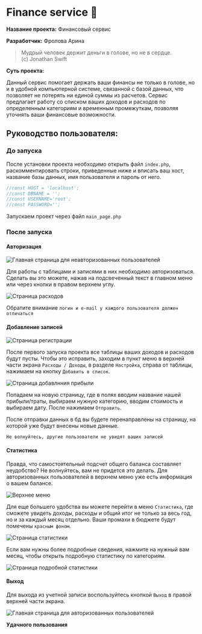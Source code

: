 # Finance service 💸
**Название проекта:** Финансовый сервис

**Разработчик:** Фролова Арина

>Мудрый человек держит деньги в голове, но не в сердце. 
<br> (c) Jonathan Swift 

**Суть проекта:** 
    
Данный сервис помогает держать ваши финансы не только в голове, но и в удобной компьютерной системе, связанной с базой данных, что позволяет не потерять ни единой суммы из расчетов. Сервис предлагает работу со списком ваших доходов и расходов по определенным категориям и временным промежуткам, позволяя уточнять ваши финансовые возможности.

## **Руководство пользователя:** ##

### **До запуска** ###

После установки проекта необходимо открыть файл `index.php`, раскомментировать строки, приведенные ниже и вписать ваш хост, название базы данных, имя пользователя и пароль от него.
```php
//const HOST = 'localhost';
//const DBNAME = '';
//const USERNAME='root';
//const PASSWORD='';
```
Запускаем проект через файл `main_page.php`
### **После запуска** ###

#### **Авторизация** ####
![Главная страница для неавторизованных пользователей](https://i.postimg.cc/pXW1zc4k/ncEOmSfd.jpg)

Для работы с таблицами и записями в них необходимо авторизоваться. Сделать вы это можете, нажав на подсвеченный текст в главном меню или через кнопки в правом верхнем углу.

![Страница расходов](https://i.postimg.cc/kGtBDy9m/N8jwogK9.jpg)

Обратите внимание `логин и e-mail у каждого пользователя должен отличаться`

#### **Добавление записей** ####

![Страница регистрации](https://i.postimg.cc/1trH9nNn/hKnUJgWd.jpg)

После первого запуска проекта все таблицы ваших доходов и расходов будут пусты. Чтобы это исправить, заходим в пункт меню в верхней части экрана `Расходы / Доходы`, в разделе `Настройка`, справа от таблицы, нажимаем на кнопку `Добавить в список`.

![Страница добавлнния прибыли](https://i.postimg.cc/9FKYxxzG/8tUATOcP.jpg)

Попадаем на новую страницу, где в полях вводим название нашей прибыли/траты, выбираем нужную категорию, вводим стоимость и выбираем дату. После нажимаем `Отправить`.

После отправки данных в бд вы будете перенаправлены на страницу, на которой уже будут внесены новые данные.

`Не волнуйтесь, другие пользователи не увидят ваших записей`

#### **Статистика** ####

Правда, что самостоятельный подсчет общего баланса составляет неудобство? Не волнуйтесь, вам не придется это делать. Для авторизованных пользователей в верхнем меню уже есть информация о вашем балансе.

![Верхнее меню](https://i.postimg.cc/Vs2sGM9x/l6f2CZS2.jpg)

Для еще большего удобства вы можете перейти в меню `Статистика`, где сможете увидеть доходы, расходы и общий итог не только за весь год, но и за каждый месяц отдельно.
Ваши промахи в бюджете будут помечены `красным фоном`.

![Страница статистики](https://i.postimg.cc/fb6txFbP/DBbioJQo.jpg)

Если вам нужны более подробные сведения, нажмите на нужный вам месяц, чтобы открыть подробную статистику по категориям.

![Страница подробной статистики](https://i.postimg.cc/2jHqGV3v/aM3UFz02.jpg)

#### **Выход** ####

Для выхода из учетной записи воспользуйтесь кнопкой `Выход` в правой верхней части экрана.

![Главная страница для авторизованных пользователей](https://i.postimg.cc/gc6JVNF9/NGsk4onQ.jpg)


**Удачного пользования** 



